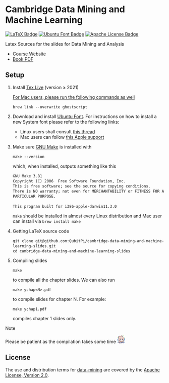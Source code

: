 Cambridge Data Mining and Machine Learning
==========================================

[![LaTeX Badge][LaTeX Badge]][LaTeX URL]
[![Ubuntu Font Badge][Ubuntu Font Badge]][Ubuntu Font URL]
[![Apache License Badge]][Apache License, Version 2.0]

Latex Sources for the slides for Data Mining and Analysis

- [Course Website](https://dataminingbook.info/)
- [Book PDF](https://dokumen.pub/data-mining-and-machine-learning-fundamental-concepts-and-algorithms-2nbsped-1108473989-9781108473989.html)

Setup
-----

1. Install [Tex Live][LaTeX URL] (version ≥ 2021)

   [For Mac users, please run the following commands as well](https://stackoverflow.com/a/64150928)

   ```console
   brew link --overwrite ghostscript
   ```

2. Download and install [Ubuntu Font][Ubuntu Font URL]. For instructions on how to install a new System font please
   refer to the following links:

    - Linux users shall consult [this thread](https://askubuntu.com/a/191782)
    - Mac users can follow [this Apple support](https://support.apple.com/guide/font-book/install-and-validate-fonts-fntbk1000/mac)

3. Make sure [GNU Make] is installed with

   ```console
   make --version
   ```

   which, when installed, outputs something like this

   ```console
   GNU Make 3.81
   Copyright (C) 2006  Free Software Foundation, Inc.
   This is free software; see the source for copying conditions.
   There is NO warranty; not even for MERCHANTABILITY or FITNESS FOR A
   PARTICULAR PURPOSE.

   This program built for i386-apple-darwin11.3.0
   ```

   `make` should be installed in almost every Linux distribution and Mac user can install via `brew install make`

4. Getting LaTeX source code

   ```console
   git clone git@github.com:QubitPi/cambridge-data-mining-and-machine-learning-slides.git
   cd cambridge-data-mining-and-machine-learning-slides
   ```

5. Compiling slides

   ```console
   make
   ```

   to compile all the chapter slides. We can also run

   ```console
   make ychap<N>.pdf
   ```

   to compile slides for chapter N. For example:

   ```console
   make ychap1.pdf
   ```

   compiles chapter 1 slides only.

> [!NOTE]
> Please be patient as the compilation takes some time <img src="https://github.com/QubitPi/QubitPi/blob/master/img/%E5%BF%83%E6%B5%B7.png?raw=true" width="5%" />

License
-------

The use and distribution terms for [data-mining]() are covered by the [Apache License, Version 2.0].

[Apache License Badge]: https://img.shields.io/badge/Apache%202.0-F25910.svg?style=for-the-badge&logo=Apache&logoColor=white
[Apache License, Version 2.0]: https://www.apache.org/licenses/LICENSE-2.0

[GNU Make]: http://uploads.mitechie.com/books/Managing_Projects_with_GNU_Make_Third_Edition.pdf

[LaTeX Badge]: https://img.shields.io/badge/LaTeX-TeX%20Live%E2%89%A52021-008080.svg?style=for-the-badge&logo=latex&logoColor=white
[LaTeX URL]: https://tug.org/texlive/

[Ubuntu Font Badge]: https://img.shields.io/badge/Ubuntu%20Font-E95420.svg?style=for-the-badge&logo=ubuntu&logoColor=white
[Ubuntu Font URL]: https://design.ubuntu.com/font
